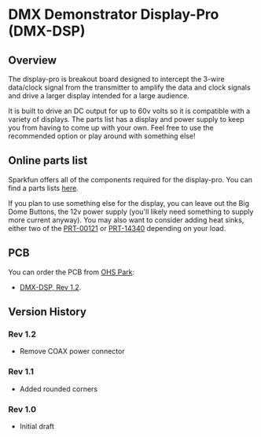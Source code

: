 # DMX Demonstrator Display-Pro (DMX-DSP)

## Overview

The display-pro is breakout board designed to intercept the 3-wire data/clock signal from the transmitter to amplify the data and clock signals and drive a larger display intended for a large audience.

It is built to drive an DC output for up to 60v volts so it is compatible with a variety of displays. The parts list has a display and power supply to keep you from having to come up with your own. Feel free to use the recommended option or play around with something else!

## Online parts list

Sparkfun offers all of the components required for the display-pro. You can find a parts lists [here](https://www.sparkfun.com/wish_lists/160583).

If you plan to use something else for the display, you can leave out the Big Dome Buttons, the 12v power supply (you'll likely need something to supply more current anyway). You may also want to consider adding heat sinks, either two of the [PRT-00121](https://www.sparkfun.com/products/121) or [PRT-14340](https://www.sparkfun.com/products/14340) depending on your load.

## PCB

You can order the PCB from [OHS Park](https://oshpark.com/):

- [DMX-DSP, Rev 1.2](https://oshpark.com/shared_projects/f2CQyT9d).

## Version History

### Rev 1.2

- Remove COAX power connector

### Rev 1.1

- Added rounded corners

### Rev 1.0

- Initial draft
